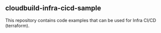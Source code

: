 ## cloudbuild-infra-cicd-sample
This repository contains code examples that can be used for Infra CI/CD (terraform).